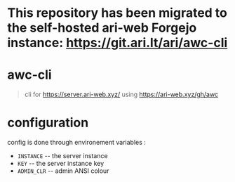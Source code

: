 # This repository has been migrated to the self-hosted ari-web Forgejo instance: <https://git.ari.lt/ari/awc-cli>
# awc-cli

> cli for https://server.ari-web.xyz/ using https://ari-web.xyz/gh/awc

# configuration

config is done through environement variables :

-   `INSTANCE` -- the server instance
-   `KEY` -- the server instance key
-   `ADMIN_CLR` -- admin ANSI colour
